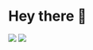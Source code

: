 # Hey there 👋

<a href="https://www.linkedin.com/in/raululrichmatarazo/"><img src="https://img.shields.io/badge/LinkedIn-0077B5?style=for-the-badge&logo=linkedin&logoColor=white" /><a/> <img src="https://img.shields.io/badge/Gmail-D14836?style=for-the-badge&logo=gmail&logoColor=white" />
